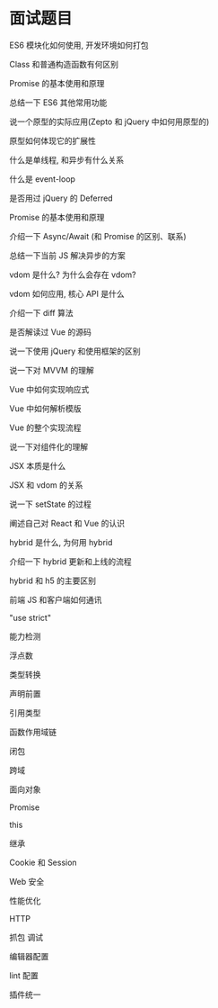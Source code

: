 # 面试题目

ES6 模块化如何使用, 开发环境如何打包

Class 和普通构造函数有何区别

Promise 的基本使用和原理

总结一下 ES6 其他常用功能

说一个原型的实际应用(Zepto 和 jQuery 中如何用原型的)

原型如何体现它的扩展性

什么是单线程, 和异步有什么关系

什么是 event-loop

是否用过 jQuery 的 Deferred

Promise 的基本使用和原理

介绍一下 Async/Await (和 Promise 的区别、联系)

总结一下当前 JS 解决异步的方案

vdom 是什么? 为什么会存在 vdom?

vdom 如何应用, 核心 API 是什么

介绍一下 diff 算法

是否解读过 Vue 的源码

说一下使用 jQuery 和使用框架的区别

说一下对 MVVM 的理解

Vue 中如何实现响应式

Vue 中如何解析模版

Vue 的整个实现流程

说一下对组件化的理解

JSX 本质是什么

JSX 和 vdom 的关系

说一下 setState 的过程

阐述自己对 React 和 Vue 的认识

hybrid 是什么, 为何用 hybrid

介绍一下 hybrid 更新和上线的流程

hybrid 和 h5 的主要区别

前端 JS 和客户端如何通讯

























"use strict"

能力检测

浮点数

类型转换

声明前置

引用类型

函数作用域链

闭包

跨域

面向对象

Promise

this

继承

Cookie 和 Session

Web 安全

性能优化

HTTP

抓包 调试

编辑器配置

lint 配置

插件统一
